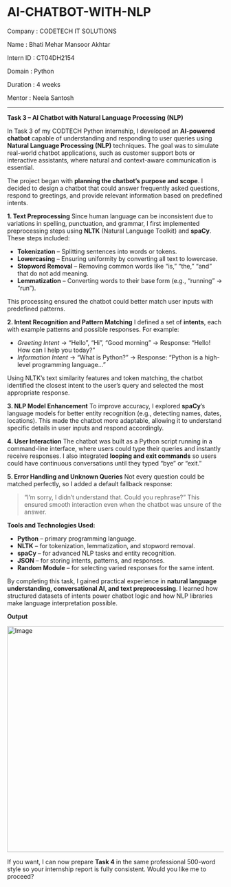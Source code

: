 # AI-CHATBOT-WITH-NLP

Company : CODETECH IT SOLUTIONS

Name : Bhati Mehar Mansoor Akhtar

Intern ID : CT04DH2154

Domain : Python

Duration : 4 weeks

Mentor : Neela Santosh

*****************************************************************


**Task 3 – AI Chatbot with Natural Language Processing (NLP)**

In Task 3 of my CODTECH Python internship, I developed an **AI-powered chatbot** capable of understanding and responding to user queries using **Natural Language Processing (NLP)** techniques. The goal was to simulate real-world chatbot applications, such as customer support bots or interactive assistants, where natural and context-aware communication is essential.

The project began with **planning the chatbot’s purpose and scope**. I decided to design a chatbot that could answer frequently asked questions, respond to greetings, and provide relevant information based on predefined intents.

**1. Text Preprocessing**
Since human language can be inconsistent due to variations in spelling, punctuation, and grammar, I first implemented preprocessing steps using **NLTK** (Natural Language Toolkit) and **spaCy**. These steps included:

* **Tokenization** – Splitting sentences into words or tokens.
* **Lowercasing** – Ensuring uniformity by converting all text to lowercase.
* **Stopword Removal** – Removing common words like “is,” “the,” “and” that do not add meaning.
* **Lemmatization** – Converting words to their base form (e.g., “running” → “run”).

This processing ensured the chatbot could better match user inputs with predefined patterns.

**2. Intent Recognition and Pattern Matching**
I defined a set of **intents**, each with example patterns and possible responses. For example:

* *Greeting Intent* → “Hello”, “Hi”, “Good morning” → Response: “Hello! How can I help you today?”
* *Information Intent* → “What is Python?” → Response: “Python is a high-level programming language…”

Using NLTK’s text similarity features and token matching, the chatbot identified the closest intent to the user’s query and selected the most appropriate response.

**3. NLP Model Enhancement**
To improve accuracy, I explored **spaCy**’s language models for better entity recognition (e.g., detecting names, dates, locations). This made the chatbot more adaptable, allowing it to understand specific details in user inputs and respond accordingly.

**4. User Interaction**
The chatbot was built as a Python script running in a command-line interface, where users could type their queries and instantly receive responses. I also integrated **looping and exit commands** so users could have continuous conversations until they typed “bye” or “exit.”

**5. Error Handling and Unknown Queries**
Not every question could be matched perfectly, so I added a default fallback response:

> “I’m sorry, I didn’t understand that. Could you rephrase?”
> This ensured smooth interaction even when the chatbot was unsure of the answer.

**Tools and Technologies Used:**

* **Python** – primary programming language.
* **NLTK** – for tokenization, lemmatization, and stopword removal.
* **spaCy** – for advanced NLP tasks and entity recognition.
* **JSON** – for storing intents, patterns, and responses.
* **Random Module** – for selecting varied responses for the same intent.

By completing this task, I gained practical experience in **natural language understanding, conversational AI, and text preprocessing**. I learned how structured datasets of intents power chatbot logic and how NLP libraries make language interpretation possible.

****Output****

<img width="1262" height="525" alt="Image" src="https://github.com/user-attachments/assets/924bfe28-bee4-4def-a719-99c2ac94db94" />





If you want, I can now prepare **Task 4** in the same professional 500-word style so your internship report is fully consistent. Would you like me to proceed?
